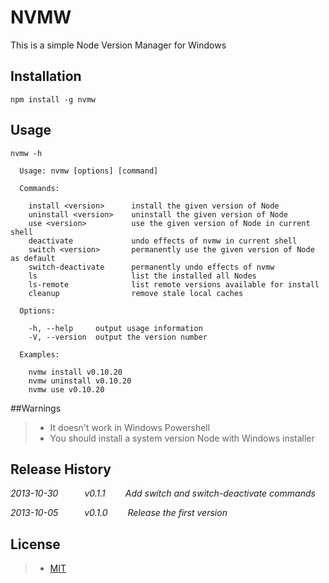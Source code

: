 NVMW
====

This is a simple Node Version Manager for Windows

## Installation

```shell
npm install -g nvmw
```

## Usage
```shell
nvmw -h

  Usage: nvmw [options] [command]

  Commands:

    install <version>      install the given version of Node
    uninstall <version>    uninstall the given version of Node
    use <version>          use the given version of Node in current shell
    deactivate             undo effects of nvmw in current shell
    switch <version>       permanently use the given version of Node as default
    switch-deactivate      permanently undo effects of nvmw
    ls                     list the installed all Nodes
    ls-remote              list remote versions available for install
    cleanup                remove stale local caches

  Options:

    -h, --help     output usage information
    -V, --version  output the version number

  Examples:

    nvmw install v0.10.20
    nvmw uninstall v0.10.20
    nvmw use v0.10.20
```

##Warnings
>- It doesn't work in Windows Powershell
>- You should install a system version Node with Windows installer 

## Release History
_2013-10-30   v0.1.1   Add switch and switch-deactivate commands_

_2013-10-05   v0.1.0   Release the first version_

## License
>- [MIT](http://www.opensource.org/licenses/MIT)
